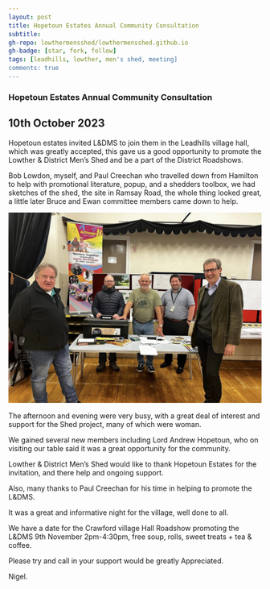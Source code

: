 ```yaml
---
layout: post
title: Hopetoun Estates Annual Community Consultation 
subtitle: 
gh-repo: lowthermensshed/lowthermensshed.github.io
gh-badge: [star, fork, follow]
tags: [leadhills, lowther, men's shed, meeting]
comments: true
---
```

### Hopetoun Estates Annual Community Consultation 
## 10th October 2023  

Hopetoun estates invited L&DMS to join them in the Leadhills village hall, which was greatly accepted, this gave us a good opportunity to promote the Lowther & District Men’s Shed and be a part of the District Roadshows. 

Bob Lowdon, myself, and Paul Creechan who travelled down from Hamilton to help with promotional literature, popup, and a shedders toolbox, we had sketches of the shed, the site in Ramsay Road, the whole thing looked great, a little later Bruce and Ewan committee members came down to help.

!['A picture of some of the members at the event'](../assets/img/Leadhills_Estate_1.jpg)

The afternoon and evening were very busy, with a great deal of interest and support for the Shed project, many of which were woman. 

We gained several new members including Lord Andrew Hopetoun, who on visiting our table said it was a great opportunity for the community. 

Lowther & District Men’s Shed would like to thank Hopetoun Estates for the invitation, and there help and ongoing support. 

Also, many thanks to Paul Creechan for his time in helping to promote the L&DMS. 

It was a great and informative night for the village, well done to all. 

We have a date for the Crawford village Hall Roadshow promoting the L&DMS 9th November 2pm-4:30pm, free soup, rolls, sweet treats + tea & coffee. 

Please try and call in your support would be greatly Appreciated. 

Nigel.
